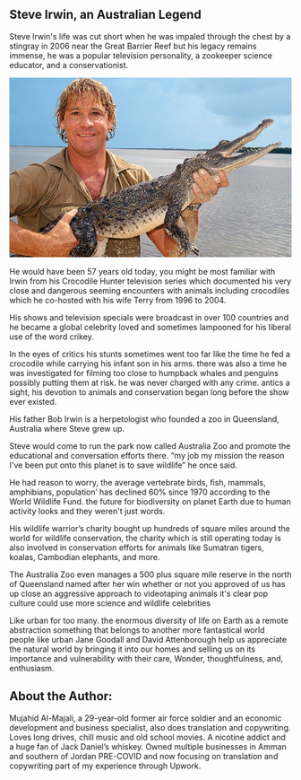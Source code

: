 ## Steve Irwin, an Australian Legend 

Steve Irwin's life was cut short when he was impaled through the chest by a stingray in 2006 near the Great Barrier Reef but his legacy remains immense, he was a popular television personality, a zookeeper science educator, and a conservationist.  

![steve-irwin](_static/images/steve-irwin/steve-irwin.jpg)

He would have been 57 years old today, you might be most familiar with Irwin from his Crocodile Hunter television series which documented his very close and dangerous seeming encounters with animals including crocodiles which he co-hosted with his wife Terry from 1996 to 2004.  

His shows and television specials were broadcast in over 100 countries and he became a global celebrity loved and sometimes lampooned for his liberal use of the word crikey.  

In the eyes of critics his stunts sometimes went too far like the time he fed a crocodile while carrying his infant son in his arms. there was also a time he was investigated for filming too close to humpback whales and penguins possibly putting them at risk. he was never charged with any crime. antics a sight, his devotion to animals and conservation began long before the show ever existed. 

His father Bob Irwin is a herpetologist who founded a zoo in Queensland, Australia where Steve grew up. 

Steve would come to run the park now called Australia Zoo and promote the educational and conversation efforts there. “my job my mission the reason I've been put onto this planet is to save wildlife” he once said.  

He had reason to worry, the average vertebrate birds, fish, mammals, amphibians, population’ has declined 60% since 1970 according to the World Wildlife Fund. the future for biodiversity on planet Earth due to human activity looks and they weren't just words.  

His wildlife warrior’s charity bought up hundreds of square miles around the world for wildlife conservation, the charity which is still operating today is also involved in conservation efforts for animals like Sumatran tigers, koalas, Cambodian elephants, and more.  

The Australia Zoo even manages a 500 plus square mile reserve in the north of Queensland named after her win whether or not you approved of us has up close an aggressive approach to videotaping animals it's clear pop culture could use more science and wildlife celebrities 

Like urban for too many. the enormous diversity of life on Earth as a remote abstraction something that belongs to another more fantastical world people like urban Jane Goodall and David Attenborough help us appreciate the natural world by bringing it into our homes and selling us on its importance and vulnerability with their care, Wonder, thoughtfulness, and, enthusiasm.  

## About the Author: 

Mujahid Al-Majali, a 29-year-old former air force soldier and an economic development and business specialist, also does translation and copywriting. Loves long drives, chill music and old school movies. A nicotine addict and a huge fan of Jack Daniel’s whiskey. Owned multiple businesses in Amman and southern of Jordan PRE-COVID and now focusing on translation and copywriting part of my experience through Upwork. 

 